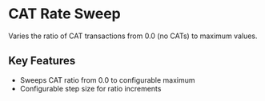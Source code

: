 # CAT Rate Sweep

Varies the ratio of CAT transactions from 0.0 (no CATs) to maximum values.

## Key Features

- Sweeps CAT ratio from 0.0 to configurable maximum
- Configurable step size for ratio increments
